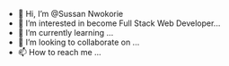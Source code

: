 - 👋 Hi, I’m @Sussan Nwokorie
- 👀 I’m interested in become Full Stack Web Developer...
- 🌱 I’m currently learning ...
- 💞️ I’m looking to collaborate on ...
- 📫 How to reach me ...

<!---
sussannwokorie/sussannwokorie is a ✨ special ✨ repository because its `README.md` (this file) appears on your GitHub profile.
You can click the Preview link to take a look at your changes.
--->
